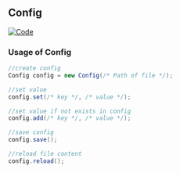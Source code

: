 ## Config
[![Code](https://tokei.rs/b1/github/Spark61/Config?category=code)](https://github.com/Spark61/Config)

### Usage of Config

```java
//create config
Config config = new Config(/* Path of file */);

//set value
config.set(/* key */, /* value */);

//set value if not exists in config
config.add(/* key */, /* value */);

//save config
config.save();

//reload file content
config.reload();
```
